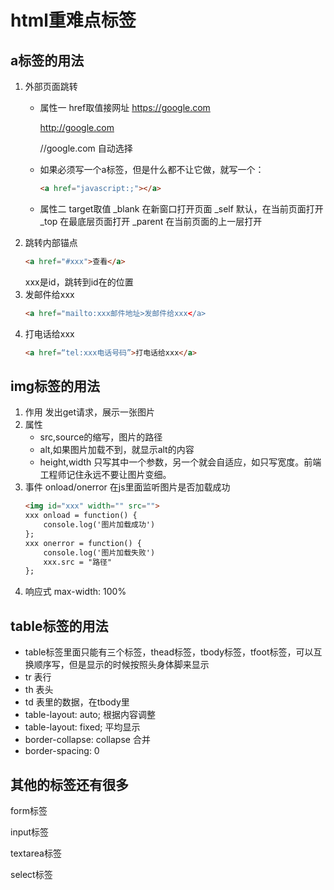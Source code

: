 # html重难点标签
## a标签的用法
1. 外部页面跳转
   * 属性一 href取值接网址
     https://google.com

     http://google.com

     //google.com  自动选择
   * 如果必须写一个a标签，但是什么都不让它做，就写一个：
     ~~~html
     <a href="javascript:;"></a>
     ~~~
   * 属性二 target取值
     _blank 在新窗口打开页面
     _self 默认，在当前页面打开
     _top  在最底层页面打开
     _parent 在当前页面的上一层打开
2. 跳转内部锚点
   ~~~html
   <a href="#xxx">查看</a>
   ~~~
   xxx是id，跳转到id在的位置
3. 发邮件给xxx
   ~~~html
   <a href="mailto:xxx邮件地址>发邮件给xxx</a>
4. 打电话给xxx
   ~~~html
   <a href=“tel:xxx电话号码”>打电话给xxx</a> 
   ~~~
## img标签的用法
1. 作用 发出get请求，展示一张图片
2. 属性
   * src,source的缩写，图片的路径
   * alt,如果图片加载不到，就显示alt的内容
   * height,width 只写其中一个参数，另一个就会自适应，如只写宽度。前端工程师记住永远不要让图片变细。
3. 事件
   onload/onerror 在js里面监听图片是否加载成功
   ~~~html
   <img id="xxx" width="" src="">
   xxx onload = function() {
       console.log('图片加载成功')
   };
   xxx onerror = function() {
       console.log('图片加载失败')
       xxx.src = "路径"
   }; 
   ~~~
3. 响应式 max-width: 100%   
## table标签的用法
   * table标签里面只能有三个标签，thead标签，tbody标签，tfoot标签，可以互换顺序写，但是显示的时候按照头身体脚来显示
   * tr 表行
   * th 表头
   * td 表里的数据，在tbody里
   * table-layout: auto; 根据内容调整
   * table-layout: fixed; 平均显示
   * border-collapse: collapse  合并
   * border-spacing: 0 

## 其他的标签还有很多
form标签

input标签

textarea标签

select标签


  

